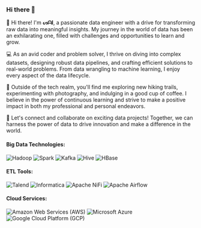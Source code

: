 ### Hi there 👋

<!--
**saiteja13101310/saiteja13101310** is a ✨ _special_ ✨ repository because its `README.md` (this file) appears on your GitHub profile.
-->



👋 Hi there! I'm **ᔕᗩI**, a passionate data engineer with a drive for transforming raw data into meaningful insights. My journey in the world of data has been an exhilarating one, filled with challenges and opportunities to learn and grow.

💻 As an avid coder and problem solver, I thrive on diving into complex datasets, designing robust data pipelines, and crafting efficient solutions to real-world problems. From data wrangling to machine learning, I enjoy every aspect of the data lifecycle. 

🌟 Outside of the tech realm, you'll find me exploring new hiking trails, experimenting with photography, and indulging in a good cup of coffee. I believe in the power of continuous learning and strive to make a positive impact in both my professional and personal endeavors.

🚀 Let's connect and collaborate on exciting data projects! Together, we can harness the power of data to drive innovation and make a difference in the world.

#### Big Data Technologies:
![Hadoop](https://img.shields.io/badge/-Hadoop-FF7F0E?logo=apache-hadoop&logoColor=white&style=flat-square)
![Spark](https://img.shields.io/badge/-Apache%20Spark-E25A1C?logo=apache-spark&logoColor=white&style=flat-square)
![Kafka](https://img.shields.io/badge/-Apache%20Kafka-231F20?logo=apache-kafka&logoColor=white&style=flat-square)
![Hive](https://img.shields.io/badge/-Apache%20Hive-FDEE21?logo=apache-hive&logoColor=white&style=flat-square)
![HBase](https://img.shields.io/badge/-HBase-6DB33F?logo=apache-hbase&logoColor=white&style=flat-square)

#### ETL Tools:
![Talend](https://img.shields.io/badge/-Talend-1679A7?logo=talend&logoColor=white&style=flat-square)
![Informatica](https://img.shields.io/badge/-Informatica-0F6AB4?logo=informatica&logoColor=white&style=flat-square)
![Apache NiFi](https://img.shields.io/badge/-Apache%20NiFi-080A52?logo=apache-nifi&logoColor=white&style=flat-square)
![Apache Airflow](https://img.shields.io/badge/-Apache%20Airflow-007A88?logo=apache-airflow&logoColor=white&style=flat-square)

#### Cloud Services:
![Amazon Web Services (AWS)](https://img.shields.io/badge/-Amazon%20Web%20Services-232F3E?logo=amazon-aws&logoColor=white&style=flat-square)
![Microsoft Azure](https://img.shields.io/badge/-Microsoft%20Azure-0078D4?logo=microsoft-azure&logoColor=white&style=flat-square)
![Google Cloud Platform (GCP)](https://img.shields.io/badge/-Google%20Cloud%20Platform-4285F4?logo=google-cloud&logoColor=white&style=flat-square)

